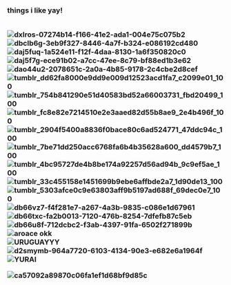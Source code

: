 <h3>things i like yay!<br/>
<br/>

![dxlros-07274b14-f166-41e2-ada1-004e75c075b2](https://github.com/gatozuko/cool-stuff/assets/112355461/c9755d23-f412-4842-8ea4-67dda1fed778) ![dbclb6g-3eb9f327-8446-4a7f-b324-e086192cd480](https://github.com/gatozuko/cool-stuff/assets/112355461/4e0645d3-0f6d-484b-8046-362678e3d75a) ![daj5fuq-1a524e11-f12f-4daa-8130-1a6f350820c0](https://github.com/gatozuko/cool-stuff/assets/112355461/dcb7c7af-d028-4b33-bf8b-d0ae6b79680e) ![daj5f7g-ece91b02-a7cc-47ee-8c79-bf88ed1b3e62](https://github.com/gatozuko/cool-stuff/assets/112355461/f69aa134-8264-46e4-a582-10b9faa4ab25) 
<br/> ![dao44u2-2078651c-2a0a-4b85-9178-2c4cbe2d8cef](https://github.com/gatozuko/gatozuko/assets/112355461/fa2afc04-e92e-409c-95b6-471ec63dab23)![tumblr_dd62fa8000e9dd9e009d12523acd1fa7_c2099e01_100](https://github.com/gatozuko/gatozuko/assets/112355461/bf3e79d3-7e0f-4235-a496-f09ed2f1857b)![tumblr_754b841290e51d40583bd52a66003731_fbd20499_100](https://github.com/gatozuko/gatozuko/assets/112355461/038aaeaf-06b0-4faf-bec5-17d7e1957f0f)![tumblr_fc8e82e7214510e2e3aaed82d55b8ae9_2e4b496f_100](https://github.com/gatozuko/gatozuko/assets/112355461/9e1196f3-7c4d-4405-97e3-31eedd904010)
<br/> ![tumblr_2904f5400a8836f0bace80c6ad524771_47ddc94c_100](https://github.com/gatozuko/gatozuko/assets/112355461/a3fe7b78-ad5b-4aab-90da-d52a6a718806)
![tumblr_7be71dd250acc6768fa6b4b35628a600_dd4579b7_100](https://github.com/gatozuko/gatozuko/assets/112355461/d1305661-0e03-4cd1-b61a-fe3bf0c2ec43)![tumblr_4bc95727de4b8be174a92257d56ad94b_9c9ef5ae_100](https://github.com/gatozuko/gatozuko/assets/112355461/1508afd8-05d1-4883-ba29-87b24275d2a7)
![tumblr_33c455158e1451699b9ebe6affbde2a7_1d90de13_100](https://github.com/gatozuko/gatozuko/assets/112355461/9a2a8a77-8c44-47b5-9175-3145f7e2d6ff)
<br/> ![tumblr_5303afce0c9e63803aff9b5197ad688f_69dec0e7_100](https://github.com/gatozuko/gatozuko/assets/112355461/19c6a10c-b61d-431e-83b9-92294eab763f)![db66vz7-f4f281e7-a267-4a3b-9835-c086e1d67961](https://github.com/gatozuko/gatozuko/assets/112355461/6b6ba9be-ae31-4c2a-9670-9cc627746d84)![db66txc-fa2b0013-7120-476b-8254-7dfefb87c5eb](https://github.com/gatozuko/gatozuko/assets/112355461/b149ffea-59ce-4c6e-a527-10f6685ee331)![db66u8f-712dcbc2-f3ab-4397-91fa-6502f271899b](https://github.com/gatozuko/gatozuko/assets/112355461/48797853-8e43-4f15-84a0-d3ab66f57ce0)
![aroace okk](https://github.com/gatozuko/gatozuko/assets/112355461/041968b4-5759-4a73-98ec-df622acc07f1)
<br/> ![URUGUAYYY](https://github.com/gatozuko/gatozuko/assets/112355461/0aa559e4-1d33-4e38-b92f-a0b8273d5cf3) ![d2smymb-964a7720-6103-4134-90e3-e682e6a1964f](https://github.com/gatozuko/gatozuko/assets/112355461/78c7435c-c346-41db-b59c-2de93fc008a3) ![YURAI](https://github.com/gatozuko/gatozuko/assets/112355461/2d86c077-5565-4259-bce1-bda2e81fe0ef)

![ca57092a89870c06fa1ef1d68bf9d85c](https://github.com/gatozuko/gatozuko/assets/112355461/dc37607e-3ddf-4378-bc57-362ed1d95fa7)


